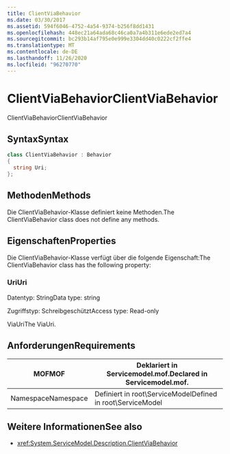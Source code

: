 ```yaml
---
title: ClientViaBehavior
ms.date: 03/30/2017
ms.assetid: 594f6046-4752-4a54-9374-b256f8dd1431
ms.openlocfilehash: 448ec21a64ada68c46ca0a7a4b311e6ede2ed7a4
ms.sourcegitcommit: bc293b14af795e0e999e3304dd40c0222cf2ffe4
ms.translationtype: MT
ms.contentlocale: de-DE
ms.lasthandoff: 11/26/2020
ms.locfileid: "96270770"
---
```

# <a name="clientviabehavior"></a><span data-ttu-id="b2a0e-102">ClientViaBehavior</span><span class="sxs-lookup"><span data-stu-id="b2a0e-102">ClientViaBehavior</span></span>

<span data-ttu-id="b2a0e-103">ClientViaBehavior</span><span class="sxs-lookup"><span data-stu-id="b2a0e-103">ClientViaBehavior</span></span>  
  
## <a name="syntax"></a><span data-ttu-id="b2a0e-104">Syntax</span><span class="sxs-lookup"><span data-stu-id="b2a0e-104">Syntax</span></span>  
  
```csharp
class ClientViaBehavior : Behavior  
{  
  string Uri;  
};  
```  
  
## <a name="methods"></a><span data-ttu-id="b2a0e-105">Methoden</span><span class="sxs-lookup"><span data-stu-id="b2a0e-105">Methods</span></span>  

 <span data-ttu-id="b2a0e-106">Die ClientViaBehavior-Klasse definiert keine Methoden.</span><span class="sxs-lookup"><span data-stu-id="b2a0e-106">The ClientViaBehavior class does not define any methods.</span></span>  
  
## <a name="properties"></a><span data-ttu-id="b2a0e-107">Eigenschaften</span><span class="sxs-lookup"><span data-stu-id="b2a0e-107">Properties</span></span>  

 <span data-ttu-id="b2a0e-108">Die ClientViaBehavior-Klasse verfügt über die folgende Eigenschaft:</span><span class="sxs-lookup"><span data-stu-id="b2a0e-108">The ClientViaBehavior class has the following property:</span></span>  
  
### <a name="uri"></a><span data-ttu-id="b2a0e-109">Uri</span><span class="sxs-lookup"><span data-stu-id="b2a0e-109">Uri</span></span>  

 <span data-ttu-id="b2a0e-110">Datentyp: String</span><span class="sxs-lookup"><span data-stu-id="b2a0e-110">Data type: string</span></span>  
  
 <span data-ttu-id="b2a0e-111">Zugriffstyp: Schreibgeschützt</span><span class="sxs-lookup"><span data-stu-id="b2a0e-111">Access type: Read-only</span></span>  
  
 <span data-ttu-id="b2a0e-112">ViaUri</span><span class="sxs-lookup"><span data-stu-id="b2a0e-112">The ViaUri.</span></span>  
  
## <a name="requirements"></a><span data-ttu-id="b2a0e-113">Anforderungen</span><span class="sxs-lookup"><span data-stu-id="b2a0e-113">Requirements</span></span>  
  
|<span data-ttu-id="b2a0e-114">MOF</span><span class="sxs-lookup"><span data-stu-id="b2a0e-114">MOF</span></span>|<span data-ttu-id="b2a0e-115">Deklariert in Servicemodel.mof.</span><span class="sxs-lookup"><span data-stu-id="b2a0e-115">Declared in Servicemodel.mof.</span></span>|  
|---------|-----------------------------------|  
|<span data-ttu-id="b2a0e-116">Namespace</span><span class="sxs-lookup"><span data-stu-id="b2a0e-116">Namespace</span></span>|<span data-ttu-id="b2a0e-117">Definiert in root\ServiceModel</span><span class="sxs-lookup"><span data-stu-id="b2a0e-117">Defined in root\ServiceModel</span></span>|  
  
## <a name="see-also"></a><span data-ttu-id="b2a0e-118">Weitere Informationen</span><span class="sxs-lookup"><span data-stu-id="b2a0e-118">See also</span></span>

- <xref:System.ServiceModel.Description.ClientViaBehavior>
